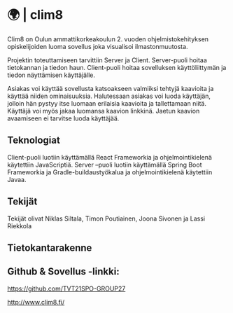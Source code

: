 # 🌍 | clim8

Clim8 on Oulun ammattikorkeakoulun 2. vuoden ohjelmistokehityksen opiskelijoiden luoma sovellus joka visualisoi ilmastonmuutosta. 

Projektin toteuttamiseen tarvittiin Server ja Client. Server-puoli hoitaa tietokannan ja tiedon haun. Client-puoli hoitaa sovelluksen käyttöliittymän ja tiedon näyttämisen käyttäjälle.  

Asiakas voi käyttää sovellusta katsoakseen valmiiksi tehtyjä kaavioita ja käyttää niiden ominaisuuksia. Halutessaan asiakas voi luoda käyttäjän, jolloin hän pystyy itse luomaan erilaisia kaavioita ja tallettamaan niitä. Käyttäjä voi myös jakaa luomansa kaavion linkkinä. Jaetun kaavion avaamiseen ei tarvitse luoda käyttäjää. 

## Teknologiat 

Client-puoli luotiin käyttämällä React Frameworkia ja ohjelmointikielenä käytettiin JavaScriptiä. Server –puoli luotiin käyttämällä Spring Boot Frameworkia ja Gradle-buildaustyökalua ja ohjelmointikielenä käytettiin Javaa. 

## Tekijät 
Tekijät olivat Niklas Siltala, Timon Poutiainen, Joona Sivonen ja Lassi Riekkola 

## Tietokantarakenne 
<div align='center'>
  <picture>
    <source srcset='[https://raw.githubusercontent.com/TVT21SPO-GROUP27/clim8-server/main/icon/clim8.png%27%3E](https://github.com/TVT21SPO-GROUP27/clim8-client/blob/master/Photos/hadcrut1.png)
    <img src='../icon/clim8.png' height='192' alt="Logo">
  </picture>
</div> 


## Github & Sovellus -linkki:  

https://github.com/TVT21SPO-GROUP27 

http://www.clim8.fi/ 

